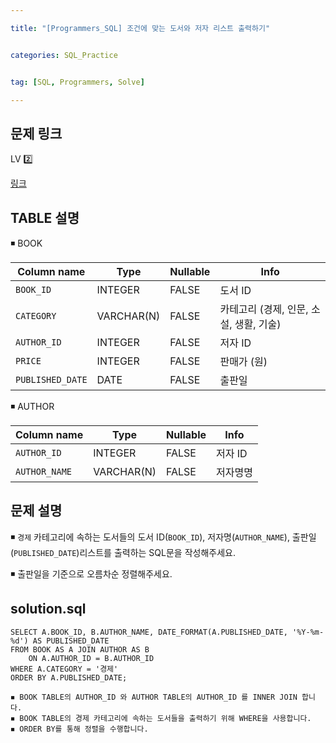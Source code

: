 ```yaml
---

title: "[Programmers_SQL] 조건에 맞는 도서와 저자 리스트 출력하기"


categories: SQL_Practice


tag: [SQL, Programmers, Solve]

---
```


## 문제 링크

LV 2️⃣

[링크](https://school.programmers.co.kr/learn/courses/30/lessons/144854)

## TABLE 설명

◾ BOOK

|Column name|Type|Nullable|Info|
|-|-|-|-|
|`BOOK_ID`|INTEGER|FALSE|도서 ID|
|`CATEGORY`|VARCHAR(N)|FALSE|카테고리 (경제, 인문, 소설, 생활, 기술)|
|`AUTHOR_ID`|INTEGER|FALSE|저자 ID|
|`PRICE`|INTEGER|FALSE|판매가 (원)|
|`PUBLISHED_DATE`|DATE|FALSE|출판일|

◾ AUTHOR

|Column name|Type|Nullable|Info|
|-|-|-|-|
|`AUTHOR_ID`|INTEGER|FALSE|저자 ID|
|`AUTHOR_NAME`|VARCHAR(N)|FALSE|저자명명|

## 문제 설명

◾ `경제` 카테고리에 속하는 도서들의 도서 ID(`BOOK_ID`), 저자명(`AUTHOR_NAME`), 출판일(`PUBLISHED_DATE`)리스트를 출력하는 SQL문을 작성해주세요. 

◾ 출판일을 기준으로 오름차순 정렬해주세요. 

## solution.sql
    SELECT A.BOOK_ID, B.AUTHOR_NAME, DATE_FORMAT(A.PUBLISHED_DATE, '%Y-%m-%d') AS PUBLISHED_DATE
    FROM BOOK AS A JOIN AUTHOR AS B 
        ON A.AUTHOR_ID = B.AUTHOR_ID 
    WHERE A.CATEGORY = '경제'
    ORDER BY A.PUBLISHED_DATE;


```
◾ BOOK TABLE의 AUTHOR_ID 와 AUTHOR TABLE의 AUTHOR_ID 를 INNER JOIN 합니다. 
◾ BOOK TABLE의 경제 카테고리에 속하는 도서들을 출력하기 위해 WHERE을 사용합니다. 
◾ ORDER BY를 통해 정렬을 수행합니다. 
```